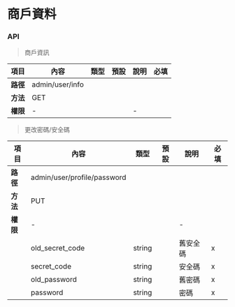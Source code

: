 # 商戶資料

### API

> 商戶資訊

| 項目         | 內容                         | 類型         | 預設         | 說明                  | 必填  |
|-------------|-----------------------------|--------------|--------------|---------------------|-------|
| <b>路徑</b>  |admin/user/info              |              |              |                     |      |
| <b>方法</b>  | GET                         |              |              |                     |      |
| <b>權限</b>  | -                           |              |              |          -          |      |


> 更改密碼/安全碼

| 項目         | 內容                         | 類型         | 預設         | 說明                  | 必填  |
|-------------|-----------------------------|--------------|--------------|---------------------|-------|
| <b>路徑</b>  |admin/user/profile/password  |              |              |                     |      |
| <b>方法</b>  | PUT                         |              |              |                     |      |
| <b>權限</b>  | -                           |              |              |          -          |      |
|             | old_secret_code             | string       |              |         舊安全碼      |   x  |
|             | secret_code                 | string       |              |         安全碼        |   x  |
|             | old_password                | string       |              |         舊密碼        |   x  |
|             | password                    | string       |              |         密碼          |   x  |

